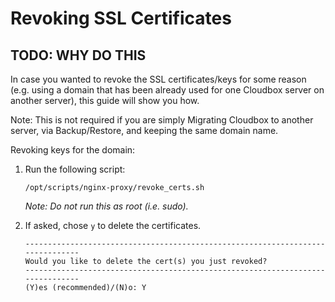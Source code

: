 # Revoking SSL Certificates

## TODO: WHY DO THIS

In case you wanted to revoke the SSL certificates/keys for some reason \(e.g. using a domain that has been already used for one Cloudbox server on another server\), this guide will show you how.

Note: This is not required if you are simply Migrating Cloudbox to another server, via Backup/Restore, and keeping the same domain name.

Revoking keys for the domain:

1. Run the following script:

   ```text
   /opt/scripts/nginx-proxy/revoke_certs.sh
   ```

   _Note: Do not run this as root \(i.e. sudo\)._

2. If asked, chose `y` to delete the certificates.

   ```text
   -------------------------------------------------------------------------------
   Would you like to delete the cert(s) you just revoked?
   -------------------------------------------------------------------------------
   (Y)es (recommended)/(N)o: Y
   ```

